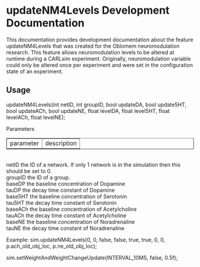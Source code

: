 updateNM4Levels Development Documentation
=========================================

This documentation provides development documentation about the feature updateNM4Levels 
that was created for the Oblomem neuromodulation research. This feature allows neuromodulation 
levels to be altered at runtime during a CARLsim experiment. Originally, neuromodulation 
variable could only be altered once per experiment and were set in the configuration state of 
an experiment.

## Usage
updateNM4Levels(int netID, int groupID, bool updateDA, bool update5HT, bool updateACh, bool updateNE, float levelDA, float level5HT, float levelACh, float levelNE);

Parameters
<table border=1>
<tr><td>parameter</td><td>description</td></tr>
</table>	
<br>netID	the ID of a network. If only 1 network is in the simulation then this should be set to 0.
<br>groupID	the ID of a group.
<br>baseDP	the baseline concentration of Dopamine
<br>tauDP	the decay time constant of Dopamine
<br>base5HT	the baseline concentration of Serotonin
<br>tau5HT	the decay time constant of Serotonin
<br>baseACh	the baseline concentration of Acetylcholine
<br>tauACh	the decay time constant of Acetylcholine
<br>baseNE	the baseline concentration of Noradrenaline
<br>tauNE	the decay time constant of Noradrenaline

Example:
sim.updateNM4Levels(0, 0, false, false, true, true, 0, 0, p.ach_old_obj_loc, p.ne_old_obj_loc);


sim.setWeightAndWeightChangeUpdate(INTERVAL_10MS, false, 0.5f);